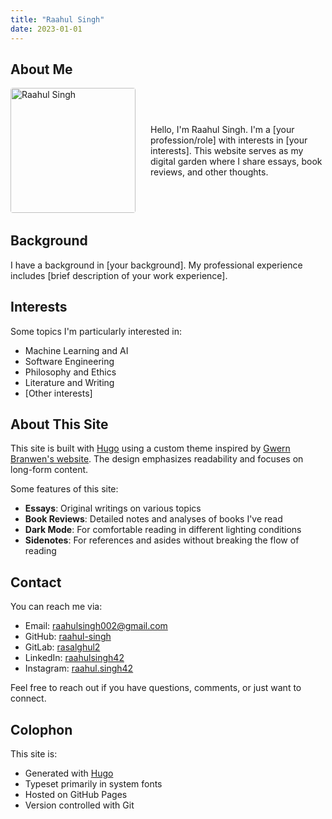 ```yaml
---
title: "Raahul Singh"
date: 2023-01-01
---
```


## About Me

<div style="display: flex; align-items: flex-start; gap: 1.5rem; margin-bottom: 2rem; max-width: 900px;">
  <img src="/images/profile.jpg" alt="Raahul Singh" style="width: 200px; border-radius: 4px;">
  <div style="align-self: center;">
    <p>Hello, I'm Raahul Singh. I'm a [your profession/role] with interests in [your interests]. This website serves as my digital garden where I share essays, book reviews, and other thoughts.</p>
  </div>
</div>

## Background

I have a background in [your background]. My professional experience includes [brief description of your work experience].

## Interests

Some topics I'm particularly interested in:

- Machine Learning and AI
- Software Engineering
- Philosophy and Ethics
- Literature and Writing
- [Other interests]

## About This Site

This site is built with [Hugo](https://gohugo.io/) using a custom theme inspired by [Gwern Branwen's website](https://gwern.net). The design emphasizes readability and focuses on long-form content.

Some features of this site:

- **Essays**: Original writings on various topics
- **Book Reviews**: Detailed notes and analyses of books I've read
- **Dark Mode**: For comfortable reading in different lighting conditions
- **Sidenotes**: For references and asides without breaking the flow of reading

## Contact

You can reach me via:

- Email: raahulsingh002@gmail.com
- GitHub: [raahul-singh](https://github.com/raahul-singh)
- GitLab: [rasalghul2](https://gitlab.com/rasalghul2)
- LinkedIn: [raahulsingh42](https://linkedin.com/in/raahulsingh42)
- Instagram: [raahul.singh42](https://instagram.com/raahul.singh42)

Feel free to reach out if you have questions, comments, or just want to connect.

## Colophon

This site is:

- Generated with [Hugo](https://gohugo.io/)
- Typeset primarily in system fonts
- Hosted on GitHub Pages
- Version controlled with Git

<!-- The Recent Content section will be automatically added by the theme below -->